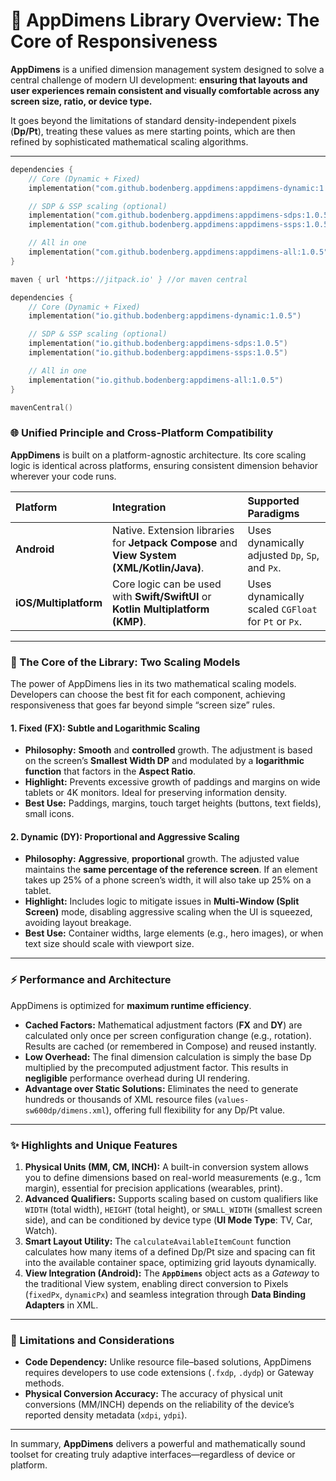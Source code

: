 # 📖 AppDimens Library Overview: The Core of Responsiveness

**AppDimens** is a unified dimension management system designed to solve a central challenge of modern UI development: **ensuring that layouts and user experiences remain consistent and visually comfortable across any screen size, ratio, or device type.**

It goes beyond the limitations of standard density-independent pixels (**Dp/Pt**), treating these values as mere starting points, which are then refined by sophisticated mathematical scaling algorithms.

---

```kotlin
dependencies {
    // Core (Dynamic + Fixed)
    implementation("com.github.bodenberg.appdimens:appdimens-dynamic:1.0.5")

    // SDP & SSP scaling (optional)
    implementation("com.github.bodenberg.appdimens:appdimens-sdps:1.0.5")
    implementation("com.github.bodenberg.appdimens:appdimens-ssps:1.0.5")

    // All in one
    implementation("com.github.bodenberg.appdimens:appdimens-all:1.0.5")
}

maven { url 'https://jitpack.io' } //or maven central
```

```kotlin
dependencies {
    // Core (Dynamic + Fixed)
    implementation("io.github.bodenberg:appdimens-dynamic:1.0.5")

    // SDP & SSP scaling (optional)
    implementation("io.github.bodenberg:appdimens-sdps:1.0.5")
    implementation("io.github.bodenberg:appdimens-ssps:1.0.5")

    // All in one
    implementation("io.github.bodenberg:appdimens-all:1.0.5")
}

mavenCentral()
```

### 🌐 Unified Principle and Cross-Platform Compatibility

**AppDimens** is built on a platform-agnostic architecture. Its core scaling logic is identical across platforms, ensuring consistent dimension behavior wherever your code runs.

| Platform              | Integration                                                                                | Supported Paradigms                                 |
| :-------------------- | :----------------------------------------------------------------------------------------- | :-------------------------------------------------- |
| **Android**           | Native. Extension libraries for **Jetpack Compose** and **View System (XML/Kotlin/Java)**. | Uses dynamically adjusted `Dp`, `Sp`, and `Px`.     |
| **iOS/Multiplatform** | Core logic can be used with **Swift/SwiftUI** or **Kotlin Multiplatform (KMP)**.           | Uses dynamically scaled `CGFloat` for `Pt` or `Px`. |

---

### 🧠 The Core of the Library: Two Scaling Models

The power of AppDimens lies in its two mathematical scaling models. Developers can choose the best fit for each component, achieving responsiveness that goes far beyond simple “screen size” rules.

#### 1. Fixed (FX): Subtle and Logarithmic Scaling

* **Philosophy:** **Smooth** and **controlled** growth. The adjustment is based on the screen’s **Smallest Width DP** and modulated by a **logarithmic function** that factors in the **Aspect Ratio**.
* **Highlight:** Prevents excessive growth of paddings and margins on wide tablets or 4K monitors. Ideal for preserving information density.
* **Best Use:** Paddings, margins, touch target heights (buttons, text fields), small icons.

#### 2. Dynamic (DY): Proportional and Aggressive Scaling

* **Philosophy:** **Aggressive**, **proportional** growth. The adjusted value maintains the **same percentage of the reference screen**. If an element takes up 25% of a phone screen’s width, it will also take up 25% on a tablet.
* **Highlight:** Includes logic to mitigate issues in **Multi-Window (Split Screen)** mode, disabling aggressive scaling when the UI is squeezed, avoiding layout breakage.
* **Best Use:** Container widths, large elements (e.g., hero images), or when text size should scale with viewport size.

---

### ⚡ Performance and Architecture

AppDimens is optimized for **maximum runtime efficiency**.

* **Cached Factors:** Mathematical adjustment factors (**FX** and **DY**) are calculated only once per screen configuration change (e.g., rotation). Results are cached (or remembered in Compose) and reused instantly.
* **Low Overhead:** The final dimension calculation is simply the base Dp multiplied by the precomputed adjustment factor. This results in **negligible** performance overhead during UI rendering.
* **Advantage over Static Solutions:** Eliminates the need to generate hundreds or thousands of XML resource files (`values-sw600dp/dimens.xml`), offering full flexibility for any Dp/Pt value.

---

### ✨ Highlights and Unique Features

1. **Physical Units (MM, CM, INCH):** A built-in conversion system allows you to define dimensions based on real-world measurements (e.g., $1\text{cm}$ margin), essential for precision applications (wearables, print).
2. **Advanced Qualifiers:** Supports scaling based on custom qualifiers like `WIDTH` (total width), `HEIGHT` (total height), or `SMALL_WIDTH` (smallest screen side), and can be conditioned by device type (**UI Mode Type**: TV, Car, Watch).
3. **Smart Layout Utility:** The `calculateAvailableItemCount` function calculates how many items of a defined Dp/Pt size and spacing can fit into the available container space, optimizing grid layouts dynamically.
4. **View Integration (Android):** The **`AppDimens`** object acts as a *Gateway* to the traditional View system, enabling direct conversion to Pixels (`fixedPx`, `dynamicPx`) and seamless integration through **Data Binding Adapters** in XML.

---

### 🛑 Limitations and Considerations

* **Code Dependency:** Unlike resource file–based solutions, AppDimens requires developers to use code extensions (`.fxdp`, `.dydp`) or Gateway methods.
* **Physical Conversion Accuracy:** The accuracy of physical unit conversions (MM/INCH) depends on the reliability of the device’s reported density metadata (`xdpi`, `ydpi`).

---

In summary, **AppDimens** delivers a powerful and mathematically sound toolset for creating truly adaptive interfaces—regardless of device or platform.

